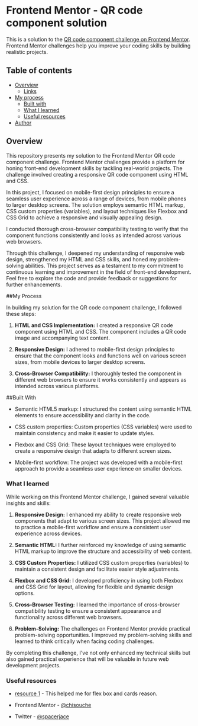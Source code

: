 # Frontend Mentor - QR code component solution

This is a solution to the [QR code component challenge on Frontend Mentor](https://www.frontendmentor.io/challenges/qr-code-component-iux_sIO_H). Frontend Mentor challenges help you improve your coding skills by building realistic projects. 

## Table of contents

- [Overview](#overview)
  - [Links](#links)
- [My process](#my-process)
  - [Built with](#built-with)
  - [What I learned](#what-i-learned)
  - [Useful resources](#useful-resources)
- [Author](#author)



## Overview
This repository presents my solution to the Frontend Mentor QR code component challenge. Frontend Mentor challenges provide a platform for honing front-end development skills by tackling real-world projects. The challenge involved creating a responsive QR code component using HTML and CSS.

In this project, I focused on mobile-first design principles to ensure a seamless user experience across a range of devices, from mobile phones to larger desktop screens. The solution employs semantic HTML markup, CSS custom properties (variables), and layout techniques like Flexbox and CSS Grid to achieve a responsive and visually appealing design.

I conducted thorough cross-browser compatibility testing to verify that the component functions consistently and looks as intended across various web browsers.

Through this challenge, I deepened my understanding of responsive web design, strengthened my HTML and CSS skills, and honed my problem-solving abilities. This project serves as a testament to my commitment to continuous learning and improvement in the field of front-end development. Feel free to explore the code and provide feedback or suggestions for further enhancements.


##My Process

In building my solution for the QR code component challenge, I followed these steps:

1. **HTML and CSS Implementation:** I created a responsive QR code component using HTML and CSS. The component includes a QR code image and accompanying text content.

2. **Responsive Design:** I adhered to mobile-first design principles to ensure that the component looks and functions well on various screen sizes, from mobile devices to larger desktop screens.

3. **Cross-Browser Compatibility:** I thoroughly tested the component in different web browsers to ensure it works consistently and appears as intended across various platforms.

##Built With

- Semantic HTML5 markup: I structured the content using semantic HTML elements to ensure accessibility and clarity in the code.

- CSS custom properties: Custom properties (CSS variables) were used to maintain consistency and make it easier to update styles.

- Flexbox and CSS Grid: These layout techniques were employed to create a responsive design that adapts to different screen sizes.

- Mobile-first workflow: The project was developed with a mobile-first approach to provide a seamless user experience on smaller devices.


### What I learned

While working on this Frontend Mentor challenge, I gained several valuable insights and skills:

1. **Responsive Design:** I enhanced my ability to create responsive web components that adapt to various screen sizes. This project allowed me to practice a mobile-first workflow and ensure a consistent user experience across devices.

2. **Semantic HTML:** I further reinforced my knowledge of using semantic HTML markup to improve the structure and accessibility of web content.

3. **CSS Custom Properties:** I utilized CSS custom properties (variables) to maintain a consistent design and facilitate easier style adjustments.

4. **Flexbox and CSS Grid:** I developed proficiency in using both Flexbox and CSS Grid for layout, allowing for flexible and dynamic design options.

5. **Cross-Browser Testing:** I learned the importance of cross-browser compatibility testing to ensure a consistent appearance and functionality across different web browsers.

6. **Problem-Solving:** The challenges on Frontend Mentor provide practical problem-solving opportunities. I improved my problem-solving skills and learned to think critically when facing coding challenges.

By completing this challenge, I've not only enhanced my technical skills but also gained practical experience that will be valuable in future web development projects.



### Useful resources
- [resource 1](https://sowebsited.com/basics/normalcard.html) - This helped me for flex box and cards reason. 




- Frontend Mentor - [@chisouche](https://www.frontendmentor.io/profile/chisouche)
- Twitter - [@spacerjace](https://twitter.com/spacerjace)

